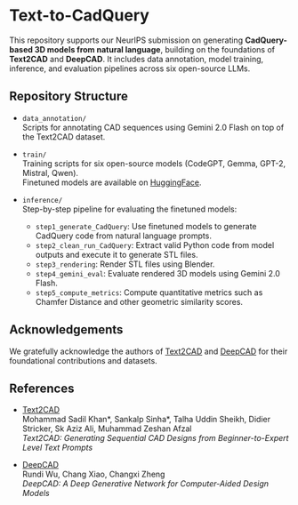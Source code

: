 # Text-to-CadQuery

This repository supports our NeurIPS submission on generating **CadQuery-based 3D models from natural language**, building on the foundations of **Text2CAD** and **DeepCAD**. It includes data annotation, model training, inference, and evaluation pipelines across six open-source LLMs.

## Repository Structure

- `data_annotation/`  
  Scripts for annotating CAD sequences using Gemini 2.0 Flash on top of the Text2CAD dataset.

- `train/`  
  Training scripts for six open-source models (CodeGPT, Gemma, GPT-2, Mistral, Qwen).  
  Finetuned models are available on [HuggingFace](https://huggingface.co/ricemonster).

- `inference/`  
  Step-by-step pipeline for evaluating the finetuned models:
  - `step1_generate_CadQuery`: Use finetuned models to generate CadQuery code from natural language prompts.
  - `step2_clean_run_CadQuery`: Extract valid Python code from model outputs and execute it to generate STL files.
  - `step3_rendering`: Render STL files using Blender.
  - `step4_gemini_eval`: Evaluate rendered 3D models using Gemini 2.0 Flash.
  - `step5_compute_metrics`: Compute quantitative metrics such as Chamfer Distance and other geometric similarity scores.

## Acknowledgements

We gratefully acknowledge the authors of [Text2CAD](https://github.com/SadilKhan/Text2CAD) and [DeepCAD](https://github.com/ChrisWu1997/DeepCAD) for their foundational contributions and datasets.

## References

- [Text2CAD](https://github.com/SadilKhan/Text2CAD)  
  Mohammad Sadil Khan*, Sankalp Sinha*, Talha Uddin Sheikh, Didier Stricker, Sk Aziz Ali, Muhammad Zeshan Afzal  
  *Text2CAD: Generating Sequential CAD Designs from Beginner-to-Expert Level Text Prompts*

- [DeepCAD](https://github.com/ChrisWu1997/DeepCAD)  
  Rundi Wu, Chang Xiao, Changxi Zheng  
  *DeepCAD: A Deep Generative Network for Computer-Aided Design Models*  


